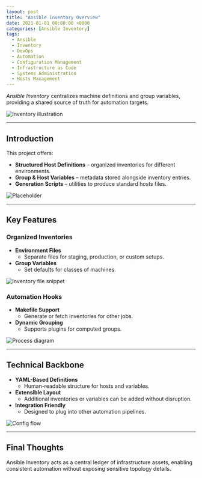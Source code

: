```yaml
---
layout: post
title: "Ansible Inventory Overview"
date: 2021-01-01 00:00:00 +0000
categories: [Ansible Inventory]
tags:
  - Ansible
  - Inventory
  - DevOps
  - Automation
  - Configuration Management
  - Infrastructure as Code
  - Systems Administration
  - Hosts Management
---
```


*Ansible Inventory* centralizes machine definitions and group variables, providing a shared source of truth for automation targets.

![Inventory illustration](https://placehold.co/600x400?text=Placeholder&format=svg)

---

## Introduction
This project offers:
- **Structured Host Definitions** – organized inventories for different environments.
- **Group & Host Variables** – metadata stored alongside inventory entries.
- **Generation Scripts** – utilities to produce standard hosts files.

![Placeholder](https://placehold.co/600x400?text=Placeholder&format=svg)

---

## Key Features

### Organized Inventories
- **Environment Files**  
  - Separate files for staging, production, or custom setups.
- **Group Variables**  
  - Set defaults for classes of machines.

![Inventory file snippet](https://placehold.co/600x400?text=Placeholder&format=svg)

### Automation Hooks
- **Makefile Support**  
  - Generate or fetch inventories for other jobs.
- **Dynamic Grouping**  
  - Supports plugins for computed groups.

![Process diagram](https://placehold.co/600x400?text=Placeholder&format=svg)

---

## Technical Backbone

- **YAML-Based Definitions**  
  - Human-readable structure for hosts and variables.
- **Extensible Layout**  
  - Additional inventories or variables can be added without disruption.
- **Integration Friendly**  
  - Designed to plug into other automation pipelines.

![Config flow](https://placehold.co/600x400?text=Placeholder&format=svg)

---

## Final Thoughts
Ansible Inventory acts as a central ledger of infrastructure assets, enabling consistent automation without exposing sensitive topology details.
